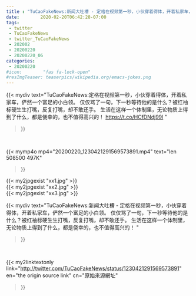 ```yaml
---
title : "TuCaoFakeNews:新闻大吐槽 - 定格在视频第一秒，小伙穿着得体，开着私家车，俨然一个富足的小白领。  仅仅骂了一句，下一秒等待他的是什么？被红袖标硬生生打嘴，反复打嘴，却不敢还手。  生活在这样一个体制里，无论物质上得到了什么，都是侥幸的，也不值得高兴的！ "
date:        2020-02-20T06:42:28-07:00
tags:
 - twitter
 - TuCaoFakeNews
 - twitter_TuCaoFakeNews
 - 202002
 - 20200220
 - 20200220_06
categories:
 - 20200220
#icon:        "fas fa-lock-open"
#resImgTeaser: teaserpics/wikipedia.org/emacs-jokes.png
---
```


{{< mydiv text="TuCaoFakeNews:定格在视频第一秒，小伙穿着得体，开着私家车，俨然一个富足的小白领。  仅仅骂了一句，下一秒等待他的是什么？被红袖标硬生生打嘴，反复打嘴，却不敢还手。  生活在这样一个体制里，无论物质上得到了什么，都是侥幸的，也不值得高兴的！  https://t.co/HCfDNdj99l "
>}}
<br>


{{< mymp4o mp4="20200220_1230421291569573891.mp4"
text="len 508500    497K"
>}}

{{< my2jpgexist "xx1.jpg" >}}<br>
{{< my2jpgexist "xx2.jpg" >}}<br>
{{< my2jpgexist "xx3.jpg" >}}<br>



{{< mydiv text="TuCaoFakeNews:新闻大吐槽 - 定格在视频第一秒，小伙穿着得体，开着私家车，俨然一个富足的小白领。  仅仅骂了一句，下一秒等待他的是什么？被红袖标硬生生打嘴，反复打嘴，却不敢还手。  生活在这样一个体制里，无论物质上得到了什么，都是侥幸的，也不值得高兴的！ "
>}}
<br>

{{< my2linktextonly link="http://twitter.com/TuCaoFakeNews/status/1230421291569573891"
en="the origin source link" cn="原始來源網址"
>}}


<br>

